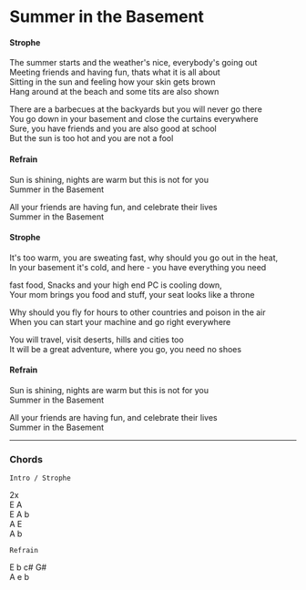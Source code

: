 # Summer in the Basement
  
#### Strophe

The summer starts and the weather's nice, everybody's going out  
Meeting friends  and having fun, thats what it is all about  
Sitting in the sun and feeling how your skin gets brown  
Hang around at the beach and some tits are also shown  
  
There are a barbecues at the backyards but you will never go there  
You go down in your basement and close the curtains everywhere  
Sure, you have friends and you are also good at school  
But the sun is too hot and you are not a fool  
  
#### Refrain

Sun is shining, nights are warm but this is not for you  
Summer in the Basement  
  
All your friends are having fun, and celebrate their lives  
Summer in the Basement  
  
#### Strophe
  
It's too warm, you are sweating fast, why should you go out in the heat,  
In your basement it's cold, and here - you have everything you need  
  
fast food, Snacks and your high end PC is cooling down,  
Your mom brings you food and stuff, your seat looks like a throne  
  
Why should you fly for hours to other countries and poison in the air  
When you can start your machine and go right everywhere  
  
You will travel, visit deserts, hills and cities too  
It will be a great adventure, where you go, you need no shoes  

#### Refrain

Sun is shining, nights are warm but this is not for you  
Summer in the Basement  
  
All your friends are having fun, and celebrate their lives  
Summer in the Basement  

---

### Chords

    Intro / Strophe

2x  
E A  
E A b  
A E  
A b  
  
    Refrain  
  
E b c# G#  
A e b  
